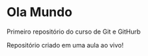 # Ola Mundo
 Primeiro repositório do curso de Git  e GitHurb

Repositório criado em uma aula ao vivo!